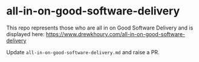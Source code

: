# all-in-on-good-software-delivery

This repo represents those who are all in on Good Software Delivery and is displayed here: https://www.drewkhoury.com/all-in-on-good-software-delivery

Update `all-in-on-good-software-delivery.md` and raise a PR.
